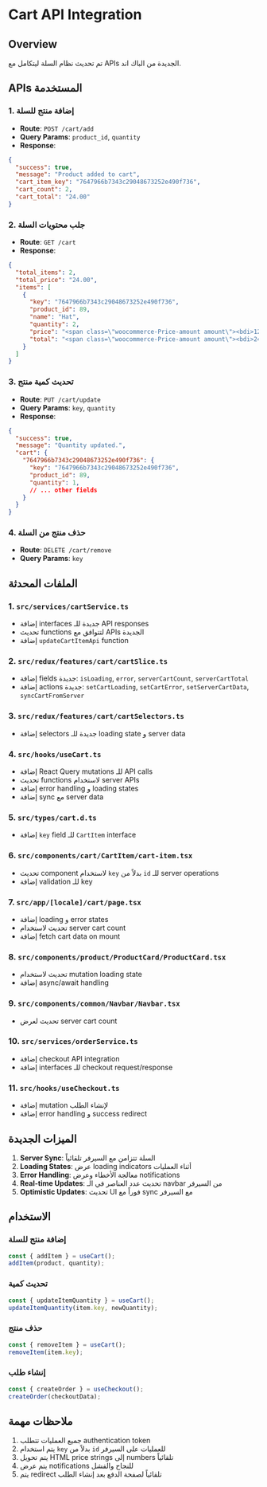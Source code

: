 # Cart API Integration

## Overview
تم تحديث نظام السلة ليتكامل مع APIs الجديدة من الباك اند.

## APIs المستخدمة

### 1. إضافة منتج للسلة
- **Route**: `POST /cart/add`
- **Query Params**: `product_id`, `quantity`
- **Response**: 
```json
{
  "success": true,
  "message": "Product added to cart",
  "cart_item_key": "7647966b7343c29048673252e490f736",
  "cart_count": 2,
  "cart_total": "24.00"
}
```

### 2. جلب محتويات السلة
- **Route**: `GET /cart`
- **Response**:
```json
{
  "total_items": 2,
  "total_price": "24.00",
  "items": [
    {
      "key": "7647966b7343c29048673252e490f736",
      "product_id": 89,
      "name": "Hat",
      "quantity": 2,
      "price": "<span class=\"woocommerce-Price-amount amount\"><bdi>12,00&nbsp;<span class=\"woocommerce-Price-currencySymbol\">EGP</span></bdi></span>",
      "total": "<span class=\"woocommerce-Price-amount amount\"><bdi>24,00&nbsp;<span class=\"woocommerce-Price-currencySymbol\">EGP</span></bdi></span>"
    }
  ]
}
```

### 3. تحديث كمية منتج
- **Route**: `PUT /cart/update`
- **Query Params**: `key`, `quantity`
- **Response**:
```json
{
  "success": true,
  "message": "Quantity updated.",
  "cart": {
    "7647966b7343c29048673252e490f736": {
      "key": "7647966b7343c29048673252e490f736",
      "product_id": 89,
      "quantity": 1,
      // ... other fields
    }
  }
}
```

### 4. حذف منتج من السلة
- **Route**: `DELETE /cart/remove`
- **Query Params**: `key`

## الملفات المحدثة

### 1. `src/services/cartService.ts`
- إضافة interfaces جديدة للـ API responses
- تحديث functions لتتوافق مع APIs الجديدة
- إضافة `updateCartItemApi` function

### 2. `src/redux/features/cart/cartSlice.ts`
- إضافة fields جديدة: `isLoading`, `error`, `serverCartCount`, `serverCartTotal`
- إضافة actions جديدة: `setCartLoading`, `setCartError`, `setServerCartData`, `syncCartFromServer`

### 3. `src/redux/features/cart/cartSelectors.ts`
- إضافة selectors جديدة للـ loading state و server data

### 4. `src/hooks/useCart.ts`
- إضافة React Query mutations للـ API calls
- تحديث functions لاستخدام server APIs
- إضافة error handling و loading states
- إضافة sync مع server data

### 5. `src/types/cart.d.ts`
- إضافة `key` field للـ `CartItem` interface

### 6. `src/components/cart/CartItem/cart-item.tsx`
- تحديث component لاستخدام `key` بدلاً من `id` للـ server operations
- إضافة validation للـ key

### 7. `src/app/[locale]/cart/page.tsx`
- إضافة loading و error states
- تحديث لاستخدام server cart count
- إضافة fetch cart data on mount

### 8. `src/components/product/ProductCard/ProductCard.tsx`
- تحديث لاستخدام mutation loading state
- إضافة async/await handling

### 9. `src/components/common/Navbar/Navbar.tsx`
- تحديث لعرض server cart count

### 10. `src/services/orderService.ts`
- إضافة checkout API integration
- إضافة interfaces للـ checkout request/response

### 11. `src/hooks/useCheckout.ts`
- إضافة mutation لإنشاء الطلب
- إضافة error handling و success redirect

## الميزات الجديدة

1. **Server Sync**: السلة تتزامن مع السيرفر تلقائياً
2. **Loading States**: عرض loading indicators أثناء العمليات
3. **Error Handling**: معالجة الأخطاء وعرض notifications
4. **Real-time Updates**: تحديث عدد العناصر في الـ navbar من السيرفر
5. **Optimistic Updates**: تحديث UI فوراً مع sync مع السيرفر

## الاستخدام

### إضافة منتج للسلة
```typescript
const { addItem } = useCart();
addItem(product, quantity);
```

### تحديث كمية
```typescript
const { updateItemQuantity } = useCart();
updateItemQuantity(item.key, newQuantity);
```

### حذف منتج
```typescript
const { removeItem } = useCart();
removeItem(item.key);
```

### إنشاء طلب
```typescript
const { createOrder } = useCheckout();
createOrder(checkoutData);
```

## ملاحظات مهمة

1. جميع العمليات تتطلب authentication token
2. يتم استخدام `key` بدلاً من `id` للعمليات على السيرفر
3. يتم تحويل HTML price strings إلى numbers تلقائياً
4. يتم عرض notifications للنجاح والفشل
5. يتم redirect تلقائياً لصفحة الدفع بعد إنشاء الطلب 